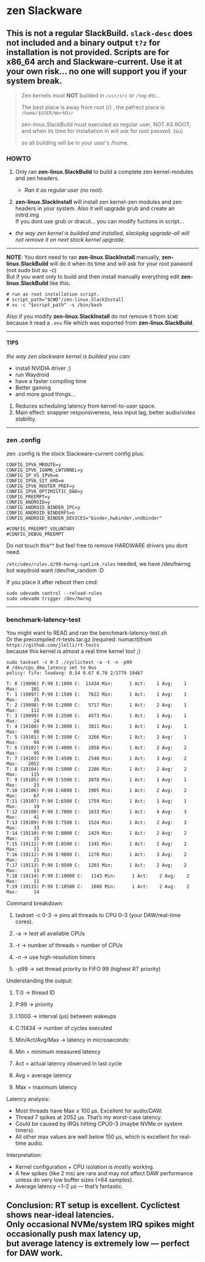 # zen Slackware

This is not a regular SlackBuild. `slack-desc` does not included  and a binary output `t?z` for installation is **not** provided.
Scripts are for **x86_64 arch** and **Slackware-current**.
Use it at your own risk... no one will support you if your system break.
---

>
> Zen kernels must **NOT** builded in `/usr/src` or `/tmp` etc...
>
> The best place is away from root (/) , the pefrect place is `/home/$USER/WorkDir`
>
> zen-linux.SlackBuild must executed as regular user, NOT AS ROOT, and when its time for installation in will ask for root passwd. (su)
>
> so all building will be in your user's /home.

### HOWTO

1. Only ran **zen-linux.SlackBuild** to build a complete zen kernel-modules and zen headers.
   - *Ran it as regular user (no root).*

2. **zen-linux.SlackInstall** will install zen kernel-zen modules and zen headers in your system. Also it will upgrade grub and create an initrd.img <br>
If you dont use grub or dracut... you can modify fuctions in script...<br>
- *the way zen kernel is builded and installed, slackpkg upgrade-all will not remove it on next stock kernel upgrade.*

---

  **NOTE**: You dont need to ran **zen-linux.SlackInstall** manually, **zen-linux.SlackBuild** will do it when its time and  will ask for your root pasword (not sudo but su -c) <br>
But if you want only to build and then install manually everything  edit **zen-linux.SlackBuild** like this:
```
# run as root installation script.
# script_path="$CWD"/zen-linux.SlackInstall
# su -c "$script_path" -s /bin/bash
```
Also if you modify **zen-linux.SlackInstall** do not remove it from `$CWD` because it read a `.env` file which was exported from **zen-linux.SlackBuild**. 

---

#### TIPS
*the way zen slackware kernel is builded you can:*
- install NVIDIA driver ;)
- run Waydroid
- have a faster compiling time
- Better gaming
- and more good things...

1. Reduces scheduling latency from kernel-to-user space.
2. Main effect: snappier responsiveness, less input lag, better audio/video stability.

---

### zen .config

zen .config is the stock Slackware-current config plus:
```
CONFIG_IPV6_MROUTE=y
CONFIG_IPV6_IOAM6_LWTUNNEL=y
CONFIG_IP_VS_IPV6=m
CONFIG_IPV6_SIT_6RD=m
CONFIG_IPV6_ROUTER_PREF=y
CONFIG_IPV6_OPTIMISTIC_DAD=y
CONFIG_PREEMPT=y
CONFIG_ANDROID=y
CONFIG_ANDROID_BINDER_IPC=y
CONFIG_ANDROID_BINDERFS=n
CONFIG_ANDROID_BINDER_DEVICES="binder,hwbinder,vndbinder"

#CONFIG_PREEMPT_VOLUNTARY
#CONFIG_DEBUG_PREEMPT
``` 
Do not touch this^^ but feel free to remove HARDWARE drivers you dont need. <br>

`/etc/udev/rules.d/99-hwrng-symlink.rules` needed, we have /dev/hwrng but waydroid want /dev/hw_random :D<br>

If you place it after reboot then cmd:
```
sudo udevadm control --reload-rules
sudo udevadm trigger /dev/hwrng
```

---

### benchmark-latency-test

You might want to READ and ran the benchmark-latency-test.sh<br>
Or the precompiled rt-tests.tar.gz (required: numactl)from `https://github.com/jlelli/rt-tests` <br> because this kernel is almost a real time kernel too! ;)
```
sudo taskset -c 0-3 ./cyclictest -a -t -n -p99
# /dev/cpu_dma_latency set to 0us
policy: fifo: loadavg: 0.54 0.67 0.70 2/1779 19467          

T: 0 (19096) P:99 I:1000 C:  11434 Min:      1 Act:    1 Avg:    1 Max:     101
T: 1 (19097) P:99 I:1500 C:   7622 Min:      1 Act:    1 Avg:    1 Max:      25
T: 2 (19098) P:99 I:2000 C:   5717 Min:      1 Act:    2 Avg:    1 Max:     112
T: 3 (19099) P:99 I:2500 C:   4573 Min:      1 Act:    1 Avg:    1 Max:      24
T: 4 (19100) P:99 I:3000 C:   3811 Min:      1 Act:    1 Avg:    1 Max:      88
T: 5 (19101) P:99 I:3500 C:   3266 Min:      1 Act:    2 Avg:    1 Max:      94
T: 6 (19102) P:99 I:4000 C:   2858 Min:      1 Act:    2 Avg:    2 Max:      95
T: 7 (19103) P:99 I:4500 C:   2540 Min:      1 Act:    3 Avg:    2 Max:    2052
T: 8 (19104) P:99 I:5000 C:   2286 Min:      1 Act:    2 Avg:    2 Max:     115
T: 9 (19105) P:99 I:5500 C:   2078 Min:      1 Act:    1 Avg:    1 Max:      23
T:10 (19106) P:99 I:6000 C:   1905 Min:      1 Act:    2 Avg:    2 Max:      67
T:11 (19107) P:99 I:6500 C:   1759 Min:      1 Act:    1 Avg:    1 Max:      19
T:12 (19108) P:99 I:7000 C:   1633 Min:      1 Act:    4 Avg:    3 Max:      41
T:13 (19109) P:99 I:7500 C:   1524 Min:      1 Act:    2 Avg:    3 Max:      33
T:14 (19110) P:99 I:8000 C:   1429 Min:      1 Act:    2 Avg:    2 Max:      15
T:15 (19111) P:99 I:8500 C:   1345 Min:      1 Act:    2 Avg:    2 Max:      11
T:16 (19112) P:99 I:9000 C:   1270 Min:      1 Act:    3 Avg:    2 Max:      21
T:17 (19113) P:99 I:9500 C:   1203 Min:      1 Act:    2 Avg:    2 Max:      13
T:18 (19114) P:99 I:10000 C:   1143 Min:      1 Act:    2 Avg:    2 Max:      11
T:19 (19115) P:99 I:10500 C:   1088 Min:      1 Act:    2 Avg:    2 Max:      14
```
Command breakdown:
1. taskset -c 0-3 → pins all threads to CPU 0–3 (your DAW/real-time cores).

2. -a → test all available CPUs

3. -t → number of threads = number of CPUs

4. -n → use high-resolution timers

5. -p99 → set thread priority to FIFO 99 (highest RT priority)

Understanding the output:
1. T:0 → thread ID

2. P:99 → priority

3. I:1000 → interval (µs) between wakeups

4. C:11434 → number of cycles executed

5. Min/Act/Avg/Max → latency in microseconds:

6. Min = minimum measured latency

7. Act = actual latency observed in last cycle

8. Avg = average latency

9. Max = maximum latency

Latency analysis:
- Most threads have Max ≤ 100 µs. Excellent for audio/DAW.
- Thread 7 spikes at 2052 µs. That’s my worst-case latency.
 - Could be caused by IRQs hitting CPU0–3 (maybe NVMe or system timers).
- All other max values are well below 150 µs, which is excellent for real-time audio.

Interpretation:
- Kernel configuration + CPU isolation is mostly working.
- A few spikes (like 2 ms) are rare and may not affect DAW performance unless do very low buffer sizes (<64 samples).
- Average latency ~1–2 µs — that’s fantastic.

Conclusion:
RT setup is excellent. Cyclictest shows near-ideal latencies. <br>
Only occasional NVMe/system IRQ spikes might occasionally push max latency up,<br>
but average latency is extremely low — perfect for DAW work.
---

